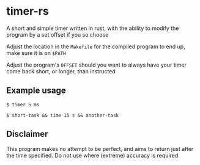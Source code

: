# timer-rs
A short and simple timer written in rust, with the ability to modify the program by a set offset if you so choose

Adjust the location in the `Makefile` for the compiled program to end up, make sure it is on `$PATH`

Adjust the program's `OFFSET` should you want to always have your timer come back short, or longer, than instructed

## Example usage
```$ timer 5 ms```

```$ short-task && time 15 s && another-task```

## Disclaimer
This program makes no attempt to be perfect, and aims to return just after the time specified. Do not use where (extreme) accuracy is required
